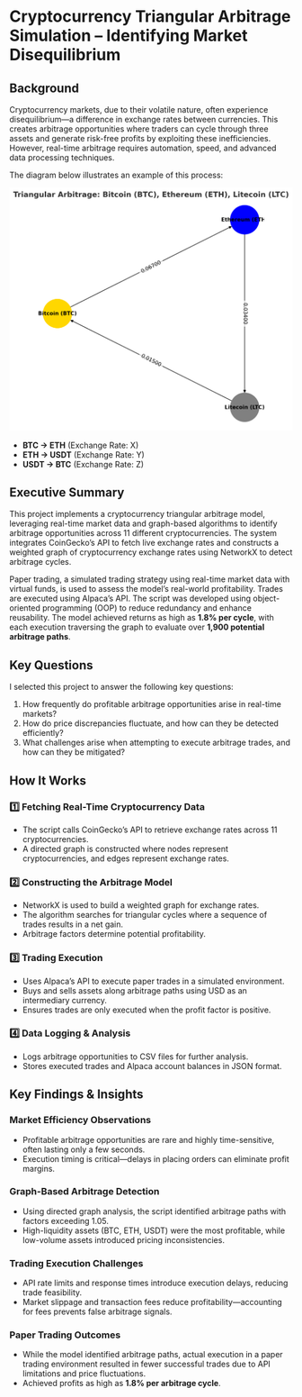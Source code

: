 # Cryptocurrency Triangular Arbitrage Simulation – Identifying Market Disequilibrium

## Background
Cryptocurrency markets, due to their volatile nature, often experience disequilibrium—a difference in exchange rates between currencies. This creates arbitrage opportunities where traders can cycle through three assets and generate risk-free profits by exploiting these inefficiencies. However, real-time arbitrage requires automation, speed, and advanced data processing techniques.  


The diagram below illustrates an example of this process:

![Triangular Arbitrage Diagram](../assets/Arbitrage.png)

- **BTC → ETH** (Exchange Rate: X)
- **ETH → USDT** (Exchange Rate: Y)
- **USDT → BTC** (Exchange Rate: Z)

## Executive Summary
This project implements a cryptocurrency triangular arbitrage model, leveraging real-time market data and graph-based algorithms to identify arbitrage opportunities across 11 different cryptocurrencies. The system integrates CoinGecko’s API to fetch live exchange rates and constructs a weighted graph of cryptocurrency exchange rates using NetworkX to detect arbitrage cycles.  

Paper trading, a simulated trading strategy using real-time market data with virtual funds, is used to assess the model’s real-world profitability. Trades are executed using Alpaca’s API. The script was developed using object-oriented programming (OOP) to reduce redundancy and enhance reusability. The model achieved returns as high as **1.8% per cycle**, with each execution traversing the graph to evaluate over **1,900 potential arbitrage paths**.

## Key Questions
I selected this project to answer the following key questions:  
1. How frequently do profitable arbitrage opportunities arise in real-time markets?  
2. How do price discrepancies fluctuate, and how can they be detected efficiently?  
3. What challenges arise when attempting to execute arbitrage trades, and how can they be mitigated?  

## How It Works  
### 1️⃣ Fetching Real-Time Cryptocurrency Data  
- The script calls CoinGecko’s API to retrieve exchange rates across 11 cryptocurrencies.  
- A directed graph is constructed where nodes represent cryptocurrencies, and edges represent exchange rates.  

### 2️⃣ Constructing the Arbitrage Model  
- NetworkX is used to build a weighted graph for exchange rates.  
- The algorithm searches for triangular cycles where a sequence of trades results in a net gain.  
- Arbitrage factors determine potential profitability.  

### 3️⃣ Trading Execution  
- Uses Alpaca’s API to execute paper trades in a simulated environment.  
- Buys and sells assets along arbitrage paths using USD as an intermediary currency.  
- Ensures trades are only executed when the profit factor is positive.  

### 4️⃣ Data Logging & Analysis  
- Logs arbitrage opportunities to CSV files for further analysis.  
- Stores executed trades and Alpaca account balances in JSON format.  

## Key Findings & Insights  

### Market Efficiency Observations  
- Profitable arbitrage opportunities are rare and highly time-sensitive, often lasting only a few seconds.  
- Execution timing is critical—delays in placing orders can eliminate profit margins.  

### Graph-Based Arbitrage Detection  
- Using directed graph analysis, the script identified arbitrage paths with factors exceeding 1.05.  
- High-liquidity assets (BTC, ETH, USDT) were the most profitable, while low-volume assets introduced pricing inconsistencies.  

### Trading Execution Challenges  
- API rate limits and response times introduce execution delays, reducing trade feasibility.  
- Market slippage and transaction fees reduce profitability—accounting for fees prevents false arbitrage signals.  

### Paper Trading Outcomes  
- While the model identified arbitrage paths, actual execution in a paper trading environment resulted in fewer successful trades due to API limitations and price fluctuations.  
- Achieved profits as high as **1.8% per arbitrage cycle**.  
